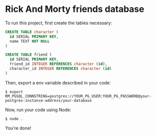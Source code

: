 # Rick And Morty friends database

To run this project, first create the tables necessary:

```sql
CREATE TABLE character (
  id SERIAL PRIMARY KEY,
  name TEXT NOT NULL
)

CREATE TABLE friend (
  id SERIAL PRIMARY KEY,
  friend_id INTEGER REFERENCES character (id),
  character_id INTEGER REFERENCES character (id)
)
```

Then, export a env variable described in your code:

`$ export RM_PGSQL_CONNSTRING=postgres://YOUR_PG_USER:YOUR_PG_PASSWORD@your-postgres-instance-address/your-database`

Now, run your code using Node:

`$ node .`

You're done!
